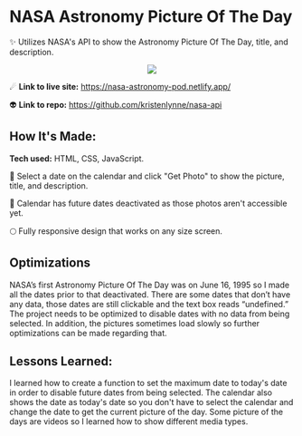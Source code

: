 # NASA Astronomy Picture Of The Day
✨ Utilizes NASA's API to show the Astronomy Picture Of The Day, title, and description.

<p align="center">
<img src="https://github.com/kristenlynne/kristenlynne/blob/main/projects/nasaapod.gif">
</p>

☄ **Link to live site:** https://nasa-astronomy-pod.netlify.app/

👽 **Link to repo:** https://github.com/kristenlynne/nasa-api

## How It's Made:

**Tech used:** HTML, CSS, JavaScript.



🚀 Select a date on the calendar and click "Get Photo" to show the picture, title, and description.

💫 Calendar has future dates deactivated as those photos aren't accessible yet.

🌕 Fully responsive design that works on any size screen.


## Optimizations

NASA’s first Astronomy Picture Of The Day was on June 16, 1995 so I made all the dates prior to that deactivated. There are some dates that don’t have any data, those dates are still clickable and the text box reads “undefined.” The project needs to be optimized to disable dates with no data from being selected. In addition, the pictures sometimes load slowly so further optimizations can be made regarding that.

## Lessons Learned:

I learned how to create a function to set the maximum date to today's date in order to disable future dates from being selected. The calendar also shows the date as today's date so you don't have to select the calendar and change the date to get the current picture of the day. Some picture of the days are videos so I learned how to show different media types.
